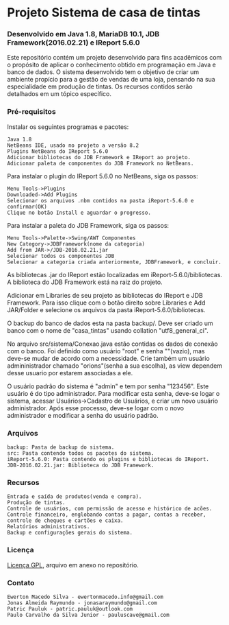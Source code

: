 # Projeto Sistema de casa de tintas

### Desenvolvido em Java 1.8, MariaDB 10.1, JDB Framework(2016.02.21) e IReport 5.6.0

Este repositório contém um projeto desenvolvido para fins acadêmicos com o propósito de aplicar o conhecimento obtido em programação em Java e banco de dados. O sistema desenvolvido tem o objetivo de criar um ambiente propício para a gestão de vendas de uma loja, pensando na sua especialidade em produção de tintas. Os recursos contidos serão detalhados em um tópico específico.

### Pré-requisitos

Instalar os seguintes programas e pacotes:

```
Java 1.8
NetBeans IDE, usado no projeto a versão 8.2
Plugins NetBeans do IReport 5.6.0
Adicionar bibliotecas do JDB Framework e IReport ao projeto.
Adicionar paleta de componentes do JDB Framework no NetBeans.
```

Para instalar o plugin do IReport 5.6.0 no NetBeans, siga os passos:

```
Menu Tools->Plugins
Downloaded->Add Plugins
Selecionar os arquivos .nbm contidos na pasta iReport-5.6.0 e confirmar(OK)
Clique no botão Install e aguardar o progresso.
```

Para instalar a paleta do JDB Framework, siga os passos:

```
Menu Tools->Palette->Swing/AWT Componentes
New Category->JDBFramework(nome da categoria)
Add from JAR->/JDB-2016.02.21.jar
Selecionar todos os componentes JDB
Selecionar a categoria criada anteriormente, JDBFramework, e concluir.
```

As bibliotecas .jar do IReport estão localizadas em iReport-5.6.0/bibliotecas. A biblioteca do JDB Framework está na raiz do projeto.

Adicionar em Libraries de seu projeto as bibliotecas do IReport e JDB Framework. Para isso clique com o botão direito sobre Libraries e Add JAR/Folder e selecione os arquivos da pasta iReport-5.6.0/bibliotecas.

O backup do banco de dados esta na pasta backup/. Deve ser criado um banco com o nome de "casa_tintas" usando collation "utf8_general_ci".

No arquivo src/sistema/Conexao.java estão contidas os dados de conexão com o banco. Foi definido como usuário "root" e senha ""(vazio), mas deve-se mudar de acordo com a necessidade. Crie também um usuário admininistrador chamado "orions"(senha a sua escolha), as view dependem desse usuario por estarem associadas a ele.

O usuário padrão do sistema é "admin" e tem por senha "123456". Este usuário é do tipo administrador. Para modificar esta senha, deve-se logar o sistema, acessar Usuários->Cadastro de Usuários, e criar um novo usuário administrador. Após esse processo, deve-se logar com o novo administrador e modificar a senha do usuário padrão.

### Arquivos

```
backup: Pasta de backup do sistema.
src: Pasta contendo todos os pacotes do sistema.
iReport-5.6.0: Pasta contendo os plugins e bibliotecas do IReport.
JDB-2016.02.21.jar: Biblioteca do JDB Framework.
```

### Recursos

```
Entrada e saída de produtos(venda e compra).
Produção de tintas.
Controle de usuários, com permissão de acesso e histórico de acões.
Controle financeiro, englobando contas a pagar, contas a receber, controle de cheques e cartões e caixa.
Relatórios administrativos.
Backup e configurações gerais do sistema.
```

### Licença

[Licença GPL](https://github.com/paulocsilvajr/prjSistemaCasaTintas/blob/master/license_gpl.txt), arquivo em anexo no repositório.

### Contato

```
Ewerton Macedo Silva - ewertonmacedo.info@gmail.com
Jonas Almeida Raymundo - jonasaraymundo@gmail.com
Patric Pauluk - patric.pauluk@outlook.com
Paulo Carvalho da Silva Junior - pauluscave@gmail.com
```
